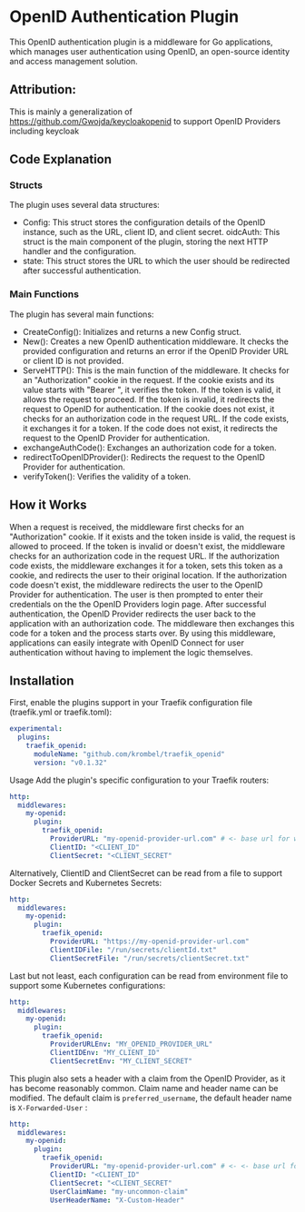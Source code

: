 # OpenID Authentication Plugin

This OpenID authentication plugin is a middleware for Go applications, which manages user authentication using OpenID, an open-source identity and access management solution.

## Attribution:

This is mainly a generalization of https://github.com/Gwojda/keycloakopenid to support OpenID Providers including keycloak

## Code Explanation

### Structs

The plugin uses several data structures:

- Config: This struct stores the configuration details of the OpenID instance, such as the URL, client ID, and client secret.
  oidcAuth: This struct is the main component of the plugin, storing the next HTTP handler and the configuration.
- state: This struct stores the URL to which the user should be redirected after successful authentication.

### Main Functions

The plugin has several main functions:

- CreateConfig(): Initializes and returns a new Config struct.
- New(): Creates a new OpenID authentication middleware. It checks the provided configuration and returns an error if the OpenID Provider URL or client ID is not provided.
- ServeHTTP(): This is the main function of the middleware. It checks for an "Authorization" cookie in the request. If the cookie exists and its value starts with "Bearer ", it verifies the token. If the token is valid, it allows the request to proceed. If the token is invalid, it redirects the request to OpenID for authentication. If the cookie does not exist, it checks for an authorization code in the request URL. If the code exists, it exchanges it for a token. If the code does not exist, it redirects the request to the OpenID Provider for authentication.
- exchangeAuthCode(): Exchanges an authorization code for a token.
- redirectToOpenIDProvider(): Redirects the request to the OpenID Provider for authentication.
- verifyToken(): Verifies the validity of a token.

## How it Works

When a request is received, the middleware first checks for an "Authorization" cookie. If it exists and the token inside is valid, the request is allowed to proceed.
If the token is invalid or doesn't exist, the middleware checks for an authorization code in the request URL.
If the authorization code exists, the middleware exchanges it for a token, sets this token as a cookie, and redirects the user to their original location.
If the authorization code doesn't exist, the middleware redirects the user to the OpenID Provider for authentication.
The user is then prompted to enter their credentials on the the OpenID Providers login page. After successful authentication, the OpenID Provider redirects the user back to the application with an authorization code.
The middleware then exchanges this code for a token and the process starts over.
By using this middleware, applications can easily integrate with OpenID Connect for user authentication without having to implement the logic themselves.

## Installation

First, enable the plugins support in your Traefik configuration file (traefik.yml or traefik.toml):

```yaml
experimental:
  plugins:
    traefik_openid:
      moduleName: "github.com/krombel/traefik_openid"
      version: "v0.1.32"
```

Usage
Add the plugin's specific configuration to your Traefik routers:

```yaml
http:
  middlewares:
    my-openid:
      plugin:
        traefik_openid:
          ProviderURL: "my-openid-provider-url.com" # <- base url for well-known lookup - might by my-keycloak.com/realms/world
          ClientID: "<CLIENT_ID"
          ClientSecret: "<CLIENT_SECRET"
```

Alternatively, ClientID and ClientSecret can be read from a file to support Docker Secrets and Kubernetes Secrets:

```yaml
http:
  middlewares:
    my-openid:
      plugin:
        traefik_openid:
          ProviderURL: "https://my-openid-provider-url.com"
          ClientIDFile: "/run/secrets/clientId.txt"
          ClientSecretFile: "/run/secrets/clientSecret.txt"
```

Last but not least, each configuration can be read from environment file to support some Kubernetes configurations:

```yaml
http:
  middlewares:
    my-openid:
      plugin:
        traefik_openid:
          ProviderURLEnv: "MY_OPENID_PROVIDER_URL"
          ClientIDEnv: "MY_CLIENT_ID"
          ClientSecretEnv: "MY_CLIENT_SECRET"
```

This plugin also sets a header with a claim from the OpenID Provider, as it has become reasonably common. Claim name and header name can be modified.
The default claim is <code>preferred_username</code>, the default header name is <code>X-Forwarded-User</code> :

```yaml
http:
  middlewares:
    my-openid:
      plugin:
        traefik_openid:
          ProviderURL: "my-openid-provider-url.com" # <- <- base url for well-known lookup - might by my-keycloak.com/realms/world
          ClientID: "<CLIENT_ID"
          ClientSecret: "<CLIENT_SECRET"
          UserClaimName: "my-uncommon-claim"
          UserHeaderName: "X-Custom-Header"
```
